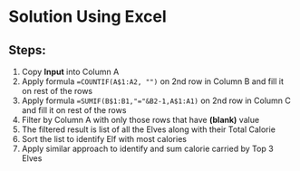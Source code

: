 # Solution Using Excel

## Steps:
1. Copy **Input** into Column A
2. Apply formula `=COUNTIF(A$1:A2, "")` on 2nd row in Column B and fill it on rest of the rows
3. Apply formula `=SUMIF(B$1:B1,"="&B2-1,A$1:A1)` on 2nd row in Column C and fill it on rest of the rows
4. Filter by Column A with only those rows that have **(blank)** value
5. The filtered result is list of all the Elves along with their Total Calorie
6. Sort the list to identify Elf with most calories
7. Apply similar approach to identify and sum calorie carried by Top 3 Elves